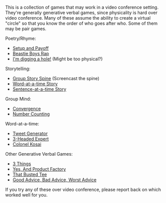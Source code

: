 This is a collection of games that may work in a video conference setting. They're generally generative verbal games, since physicality is hard over video conference. Many of these assume the ability to create a virtual "circle" so that you know the order of who goes after who. Some of them may be pair games.

Poetry/Rhyme:
* [Setup and Payoff](../games/Game:-Setup-and-Payoff.md)
* [Beastie Boys Rap](https://github.com/pamelafox/improvlists/blob/master/games/Game:-Beastie-Boys-Rap.md)
* [I'm digging a hole!](https://github.com/pamelafox/improvlists/blob/master/games/Game:-I'm-Digging-a-Hole!.md) (Might be too physical?)

Storytelling:
* [Group Story Spine](https://github.com/pamelafox/improvlists/blob/master/games/Game:-Group-Story-Spine.md) (Screencast the spine)
* [Word-at-a-time Story](https://github.com/pamelafox/improvlists/blob/master/games/Game:-Word-at-a-time-Story.md)
* [Sentence-at-a-time Story](https://github.com/pamelafox/improvlists/blob/master/games/Game:-Sentence-at-a-time-Story.md)

Group Mind:
* [Convergence](https://github.com/pamelafox/improvlists/blob/master/games/Game:-Convergence.md)
* [Number Counting](https://github.com/pamelafox/improvlists/blob/master/games/Game:-Number-Counting-(The-Hardest-Game-in-the-World).md)

Word-at-a-time:
* [Tweet Generator](https://github.com/pamelafox/improvlists/blob/master/games/Game:-Tweet-Generator.md)
* [3-Headed Expert](https://github.com/pamelafox/improvlists/blob/master/games/Game:-3-Headed-Expert.md)
* [Colonel Kosai](https://github.com/pamelafox/improvlists/blob/master/games/Game:-Colonel-Kosai-(Words-of-Wisdom).md)

Other Generative Verbal Games:
* [3 Things](https://github.com/pamelafox/improvlists/blob/master/games/Game:-3-Things!.md)
* [Yes, And Product Factory](https://github.com/pamelafox/improvlists/blob/master/games/Game:-Yes,-And...-Product-Factory.md)
* [That Busted Tee](https://github.com/pamelafox/improvlists/blob/master/games/Game:-That-Busted-Tee.md)
* [Good Advice, Bad Advice, Worst Advice](https://github.com/pamelafox/improvlists/blob/master/games/Game:-Good-Advice,-Bad-Advice,-Worst-Advice.md)

If you try any of these over video conference, please report back on which worked well for you.